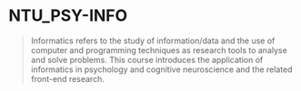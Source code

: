 # NTU_PSY-INFO
> Informatics refers to the study of information/data and the use of computer and programming techniques as research tools to analyse and solve problems. This course introduces the application of informatics in psychology and cognitive neuroscience and the related front-end research.
